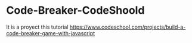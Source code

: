 # Code-Breaker-CodeShoold
It is a proyect this tutorial https://www.codeschool.com/projects/build-a-code-breaker-game-with-javascript
